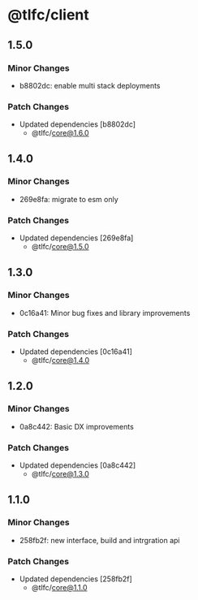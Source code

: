 # @tlfc/client

## 1.5.0

### Minor Changes

- b8802dc: enable multi stack deployments

### Patch Changes

- Updated dependencies [b8802dc]
  - @tlfc/core@1.6.0

## 1.4.0

### Minor Changes

- 269e8fa: migrate to esm only

### Patch Changes

- Updated dependencies [269e8fa]
  - @tlfc/core@1.5.0

## 1.3.0

### Minor Changes

- 0c16a41: Minor bug fixes and library improvements

### Patch Changes

- Updated dependencies [0c16a41]
  - @tlfc/core@1.4.0

## 1.2.0

### Minor Changes

- 0a8c442: Basic DX improvements

### Patch Changes

- Updated dependencies [0a8c442]
  - @tlfc/core@1.3.0

## 1.1.0

### Minor Changes

- 258fb2f: new interface, build and intrgration api

### Patch Changes

- Updated dependencies [258fb2f]
  - @tlfc/core@1.1.0
